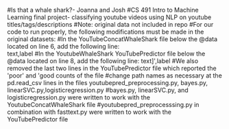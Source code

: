 #Is that a whale shark?- Joanna and Josh 
#CS 491 Intro to Machine Learning final project- classifying youtube videos using NLP on youtube titles/tags/descriptions
#Note: original data not included in repo
#For our code to run properly, the following modifications must be made in the original datasets:
#In the YouTubeConcatWhaleShark file below the @data located on line 6, add the following line:  
 text,label
#In the YoutubeWhaleShark YouTubePredictor file below the @data located on line 8, add the following line:
 text]',label
#We also removed the last two lines in the YouTubePredictor file which reported the 'poor' and 'good counts of the file 
#change path names as necessary at the pd.read_csv lines in the files youtubepred_preprocessing.py, bayes.py, linearSVC.py,logisticregression.py
#bayes.py, linearSVC.py, and logisticregression.py were written to work with the YoutubeConcatWhaleShark file
#youtubepred_preprocesssing.py in combination with fasttext.py were written to work with the YouTubePredictor file
